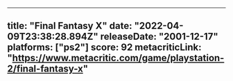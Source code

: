 
---
title: "Final Fantasy X"
date: "2022-04-09T23:38:28.894Z"
releaseDate: "2001-12-17"
platforms: ["ps2"]
score: 92
metacriticLink: "https://www.metacritic.com/game/playstation-2/final-fantasy-x"
---
